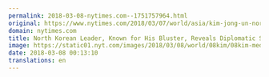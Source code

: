 ```yaml
---
permalink: 2018-03-08-nytimes.com--1751757964.html
original: https://www.nytimes.com/2018/03/07/world/asia/kim-jong-un-north-korea.html?partner=rss&amp;emc=rss
domain: nytimes.com
title: North Korean Leader, Known for His Bluster, Reveals Diplomatic Skills
image: https://static01.nyt.com/images/2018/03/08/world/08kim/08kim-mediumThreeByTwo440.jpg
date: 2018-03-08 00:13:10
translations: en
---
```


